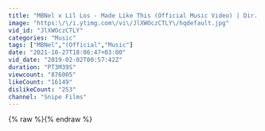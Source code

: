 ```yaml
---
title: "MBNel x Lil Los - Made Like This (Official Music Video) | Dir. SnipeFilms"
image: "https:\/\/i.ytimg.com\/vi\/JlXWOczCTLY\/hqdefault.jpg"
vid_id: "JlXWOczCTLY"
categories: "Music"
tags: ["MBNel","(Official","Music"]
date: "2021-10-27T18:06:47+03:00"
vid_date: "2019-02-02T00:57:42Z"
duration: "PT3M39S"
viewcount: "876005"
likeCount: "16149"
dislikeCount: "253"
channel: "Snipe Films"
---
```

{% raw %}{% endraw %}
